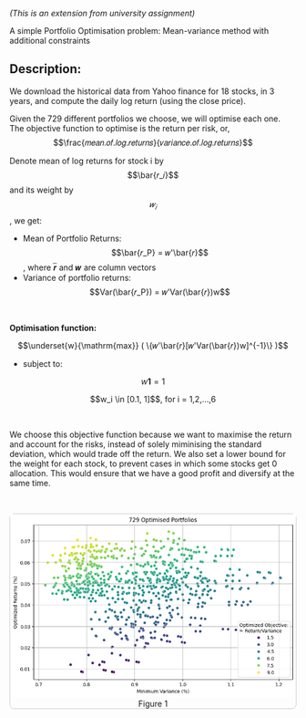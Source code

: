 *(This is an extension from university assignment)*

A simple Portfolio Optimisation problem: Mean-variance method with additional constraints

## Description:

We download the historical data from Yahoo finance for 18 stocks, in 3 years, and compute the daily log return (using the close price). 

Given the 729 different portfolios we choose, we will optimise each one. The objective function to optimise is the return per risk, or, $$\frac{𝑚𝑒𝑎𝑛.𝑜𝑓.𝑙𝑜𝑔.𝑟𝑒𝑡𝑢𝑟𝑛𝑠}{𝑣𝑎𝑟𝑖𝑎𝑛𝑐𝑒.𝑜𝑓.𝑙𝑜𝑔.𝑟𝑒𝑡𝑢𝑟𝑛𝑠}$$ 
 
Denote mean of log returns for stock i by $$\bar{𝑟_𝑖}$$ and its weight by $$𝑤_𝑖$$, we get: 

- Mean of Portfolio Returns: $$\bar{𝑟_P} = 𝑤'\bar{𝑟}$$, where 𝒓̅ and 𝒘 are column vectors
- Variance of portfolio returns: $$Var(\bar{𝑟_P}) = 𝑤'Var(\bar{𝑟})w$$

<br>

**Optimisation function:**

$$\underset{w}{\mathrm{max}} ( \{𝑤'\bar{𝑟}[𝑤'Var(\bar{𝑟})w]^{-1}\} )$$

- subject to:

$$w\mathbf{1} = 1$$

<p align="center"> $$w_i \in [0.1, 1]$$, for i = 1,2,...,6 </p>

<br>

We choose this objective function because we want to maximise the return and account for the risks, instead of solely miminising the standard deviation, which would trade off the return. We also set a lower bound for the weight for each stock, to prevent cases in which some stocks get 0 allocation. This would ensure that we have a good profit and diversify at the same time.

<br>

<p align="center">
  <span style="display: inline-block; border: 1px solid #ccc; border-radius: 8px;">
    <img src="ETC3460\fig_729_opt_port.png" alt="Pearls" width="700">
    <br>
    Figure 1
  </span>
</p>
